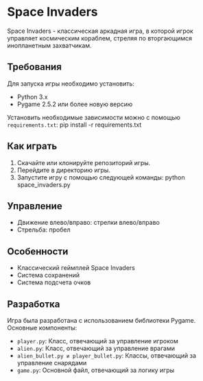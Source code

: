 # Space Invaders

Space Invaders - классическая аркадная игра, в которой игрок управляет космическим кораблем, стреляя по вторгающимся инопланетным захватчикам.

## Требования

Для запуска игры необходимо установить:
- Python 3.x
- Pygame 2.5.2 или более новую версию

Установить необходимые зависимости можно с помощью `requirements.txt`:
pip install -r requirements.txt



## Как играть

1. Скачайте или клонируйте репозиторий игры.
2. Перейдите в директорию игры.
3. Запустите игру с помощью следующей команды:
python space_invaders.py



## Управление

- Движение влево/вправо: стрелки влево/вправо
- Стрельба: пробел

## Особенности

- Классический геймплей Space Invaders
- Система сохранений
- Система подсчета очков

## Разработка

Игра была разработана с использованием библиотеки Pygame. Основные компоненты:
- `player.py`: Класс, отвечающий за управление игроком
- `alien.py`: Класс, отвечающий за управление врагами
- `alien_bullet.py и player_bullet.py`: Классы, отвечающий за управление снарядами
- `game.py`: Основной файл, отвечающий за логику игры
